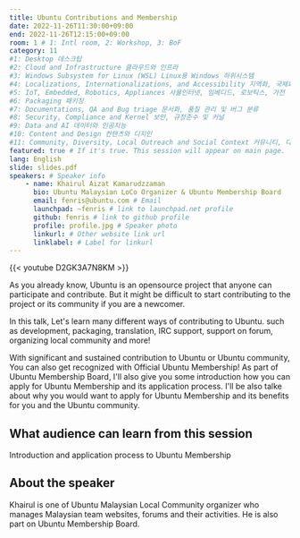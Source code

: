 ```yaml
---
title: Ubuntu Contributions and Membership
date: 2022-11-26T11:30:00+09:00
end: 2022-11-26T12:15:00+09:00
room: 1 # 1: Intl room, 2: Workshop, 3: BoF
category: 11
#1: Desktop 데스크탑
#2: Cloud and Infrastructure 클라우드와 인프라
#3: Windows Subsystem for Linux (WSL) Linux용 Windows 하위시스템
#4: Localizations, Internationalizations, and Accessibility 지역화, 국제화 및 접근성
#5: IoT, Embedded, Robotics, Appliances 사물인터넷, 임베디드, 로보틱스, 가전
#6: Packaging 패키징
#7: Documentations, QA and Bug triage 문서화, 품질 관리 및 버그 분류
#8: Security, Compliance and Kernel 보안, 규정준수 및 커널
#9: Data and AI 데이터와 인공지능
#10: Content and Design 컨텐츠와 디지인
#11: Community, Diversity, Local Outreach and Social Context 커뮤니티, 다양성, 지역 사회 협력과 사회적 관점
featured: true # If it's true. This session will appear on main page.
lang: English
slide: slides.pdf
speakers: # Speaker info
    - name: Khairul Aizat Kamarudzzaman
      bio: Ubuntu Malaysian LoCo Organizer & Ubuntu Membership Board
      email: fenris@ubuntu.com # Email
      launchpad: ~fenris # link to launchpad.net profile
      github: fenris # link to github profile
      profile: profile.jpg # Speaker photo
      linkurl: # Other website link url
      linklabel: # Label for linkurl
---
```


{{< youtube D2GK3A7N8KM >}}

As you already know, Ubuntu is an opensource project that anyone can participate and contribute. But it might be difficult to start contributing to the project or its community if you are a newcomer. 

In this talk, Let's learn many different ways of contributing to Ubuntu. such as development, packaging, translation, IRC support, support on forum, organizing local community and more! 

With significant and sustained contribution to Ubuntu or Ubuntu community, You can also get recognized with Official Ubuntu Membership! As part of Ubuntu Membership Board, I'll also give you some introduction how you can apply for Ubuntu Membership and its application process. I'll be also talke about why you would want to apply for Ubuntu Membership and its benefits for you and the Ubuntu community.

## What audience can learn from this session
Introduction and application process to Ubuntu Membership

## About the speaker
Khairul is one of Ubuntu Malaysian Local Community organizer who manages Malaysian team websites, forums and their activities. He is also part on Ubuntu Membership Board.
